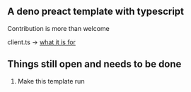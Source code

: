 <h2>A deno preact template with typescript</h2>

<p>Contribution is more than welcome</p>

<p>client.ts -> <a href="https://preactjs.com/guide/v10/api-reference/#hydrate">what it is for </a>

  
<h2>Things still open and needs to be done</h2>
<ol>
  <li>Make this template run</li>
</ol>
